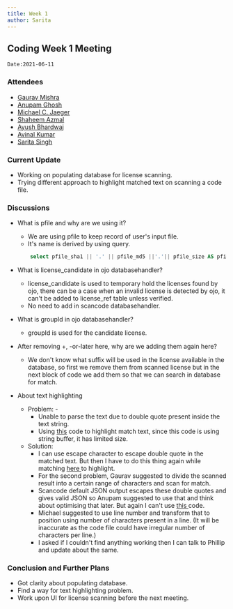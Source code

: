 ```yaml
---
title: Week 1
author: Sarita
---
```

<!--
SPDX-License-Identifier: CC-BY-SA-4.0

SPDX-FileCopyrightText: 2021 Sarita Singh <saritasingh.0425@gmail.com>
-->

## Coding Week 1 Meeting
`Date:2021-06-11`

### Attendees

- [Gaurav Mishra ](https://github.com/GMishx)
- [Anupam Ghosh ](https://github.com/ag4ums)
- [Michael C. Jaeger](https://github.com/mcjaeger)
- [Shaheem Azmal ](https://github.com/shaheemazmalmmd)
- [Ayush Bhardwaj ](https://github.com/hastagAB)
- [Avinal Kumar ](https://github.com/avinal)
- [Sarita Singh ](https://github.com/itssingh)


### Current Update

- Working on populating database for license scanning.
- Trying different approach to highlight matched text on scanning a code file.

### Discussions

- What is pfile and why are we using it?
    - We are using pfile to keep record of user's input file.
    - It's name is derived by using query. 

    ```sql
        select pfile_sha1 || '.' || pfile_md5 ||'.'|| pfile_size AS pfilename from pfile where pfile_pk=___
    ```

- What is license_candidate in ojo databasehandler? 
    - license_candidate is used to temporary hold the licenses found by ojo, there can be a case when an invalid license is detected by ojo, it can't be added to license_ref table unless verified.
    - No need to add in scancode databasehandler.
- What is groupId in ojo databasehandler? 
    - groupId is used for the candidate license. 
- After removing +, -or-later here, why are we adding them again here? 
    - We don't know what suffix will be used in the license available in the database, so first we remove them from scanned license but in the next block of code we add them so that we can search in database for match.
- About text highlighting 
    - Problem: -
        - Unable to parse the text due to double quote present inside the text string.
        - Using <a href="https://gist.github.com/itssingh/88af21dc2ff8229a7cb8bff1d5bb3cdd#file-match-cc">this</a> code to highlight match text, since this code is using string buffer, it has limited size. 
    - Solution: 
        - I can use escape character to escape double quote in the matched text. But then I have to do this thing again while matching <a href="https://gist.github.com/itssingh/88af21dc2ff8229a7cb8bff1d5bb3cdd#file-match-cc"> here </a> to highlight. 
        - For the second problem, Gaurav suggested to divide the scanned result into a certain range of characters and scan for match. 
        - Scancode default JSON output escapes these double quotes and gives valid JSON so Anupam suggested to use that and think about optimising that later. But again I can't use <a href="https://gist.github.com/itssingh/88af21dc2ff8229a7cb8bff1d5bb3cdd#file-match-cc"> this </a> code. 
        - Michael suggested to use line number and transform that to position using number of characters present in a line. (It will be inaccurate as the code file could have irregular number of characters per line.) 
        - I asked if I couldn't find anything working then I can talk to Phillip and update about the same.

### Conclusion and Further Plans

- Got clarity about populating database.
- Find a way for text highlighting problem.
- Work upon UI for license scanning before the next meeting.